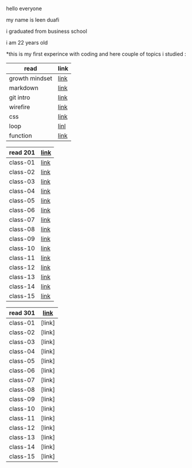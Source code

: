 
hello everyone

my name is leen duafi

i graduated from business school 

i am 22 years old 

*this is my first experince with coding and here couple of topics i studied :

| read        | link        |
| ----------- | ----------- |
| growth mindset    | [link](read1.md)    |
| markdown  |[link](reading.md)     |
|      git intro     |      [link](read2.md)     |
|wirefire|[link](read3a.md)|
|css|[link](read3b.md)|
|loop|[linl](read5.md)|
|function|[link](read6.md)|






| read  201   | [link](class201.md)   |
| ----------- | --------------------- |
| class-01    | [link](class01.md)    |
| class-02    | [link](class02.md)    |
| class-03    | [link](class03.md)    |
| class-04    | [link](class04.md)    |
| class-05    | [link](class05.md)    |
| class-06    | [link](class06.md)    |
| class-07    | [link](class07.md)    |
|  class-08   | [link](class08.md)    |
|  class-09   | [link](class09.md)    |
|  class-10   | [link](class10.md)    |
|  class-11   | [link](class11.md)    |
| class-12    | [link](class12.md)    |
|  class-13   | [link](class13.md)    |
|  class-14   | [link](class14a.md)    |
|  class-15   | [link](class14b.md)    |


| read  301   | [link](class301.md)   |
| ----------- | --------------------- |
| class-01    | [link]                |
| class-02    | [link]   |
| class-03    | [link]   |
| class-04    | [link]   |
| class-05    | [link]  |
| class-06    | [link]  |
| class-07    | [link]  |
|  class-08   | [link]  |
|  class-09   | [link]  |
|  class-10   | [link]  |
|  class-11   | [link]  |
| class-12    | [link]  |
|  class-13   | [link]  |
|  class-14   | [link]   |
|  class-15   | [link]   |